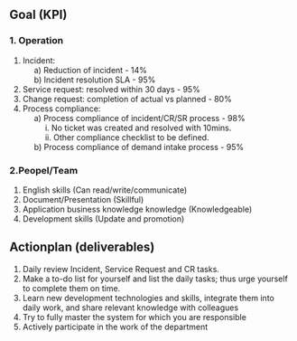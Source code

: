 ## Goal (KPI)

### 1.  Operation

1) Incident:  
     a) Reduction of incident - 14%  
     b) Incident resolution SLA - 95%  
2) Service request: resolved within 30 days - 95%  
3) Change request: completion of actual vs planned - 80%  
4) Process compliance:  
     a) Process compliance of incident/CR/SR process - 98%  
          i. No ticket was created and resolved with 10mins.  
          ii. Other compliance checklist to be defined.  
     b) Process compliance of demand intake process - 95%

### 2.Peopel/Team
1. English skills (Can read/write/communicate)
2. Document/Presentation (Skillful)
3. Application business knowledge knowledge (Knowledgeable)
4. Development skills (Update and promotion)

## Actionplan (deliverables)

1. Daily review Incident, Service Request and CR tasks.
2. Make a to-do list for yourself and list the daily tasks; thus urge yourself to complete them on time.
3. Learn new development technologies and skills, integrate them into daily work, and share relevant knowledge with colleagues
4. Try to fully master the system for which you are responsible
5. Actively participate in the work of the department
